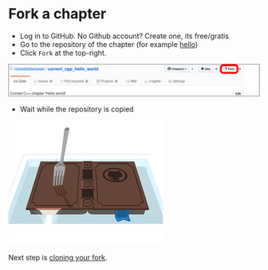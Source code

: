 # Fork a chapter

 * Log in to GitHub. No Github account? Create one, its free/gratis
 * Go to the repository of the chapter (for example [hello](https://github.com/richelbilderbeek/correct_cpp)) 
 * Click `Fork` at the top-right.

![Click here to fork a GitHub](pics/create_fork_with_frame.png)

 * Wait while the repository is copied

![GitHub busy forking a repo](pics/fork-a-repo.gif)

Next step is [cloning your fork](clone_your_fork.md).

